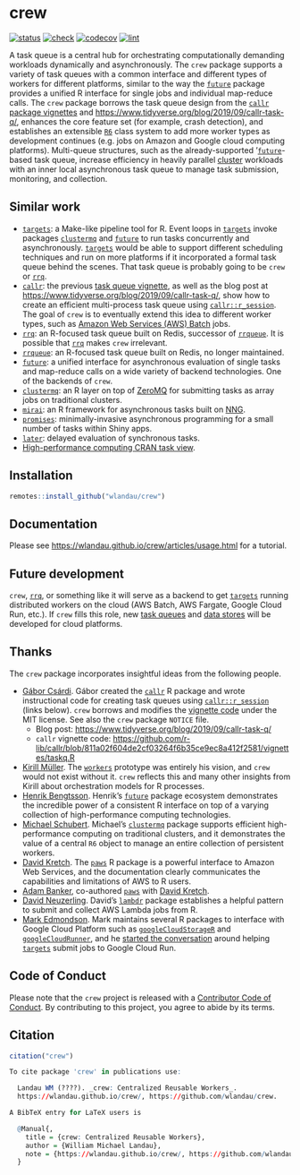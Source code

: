 
# crew

<!--[![CRAN](https://www.r-pkg.org/badges/version/crew)](https://CRAN.R-project.org/package=crew)-->

[![status](https://www.repostatus.org/badges/latest/wip.svg)](https://www.repostatus.org/#wip)
[![check](https://github.com/wlandau/crew/workflows/check/badge.svg)](https://github.com/wlandau/crew/actions?query=workflow%3Acheck)
[![codecov](https://codecov.io/gh/wlandau/crew/branch/main/graph/badge.svg?token=3T5DlLwUVl)](https://app.codecov.io/gh/wlandau/crew)
[![lint](https://github.com/wlandau/crew/workflows/lint/badge.svg)](https://github.com/wlandau/crew/actions?query=workflow%3Alint)

A task queue is a central hub for orchestrating computationally
demanding workloads dynamically and asynchronously. The `crew` package
supports a variety of task queues with a common interface and different
types of workers for different platforms, similar to the way
the [`future`](https://future.futureverse.org/) package provides a
unified R interface for single jobs and individual map-reduce calls. The
`crew` package borrows the task queue design from the [`callr` package
vignettes](https://github.com/r-lib/callr/blob/811a02f604de2cf03264f6b35ce9ec8a412f2581/vignettes/Task-queue-with-callr.Rmd)
and <https://www.tidyverse.org/blog/2019/09/callr-task-q/>, enhances the
core feature set (for example, crash detection), and establishes an
extensible [`R6`](https://r6.r-lib.org/) class system to add more worker
types as development continues (e.g. jobs on Amazon and Google cloud
computing platforms). Multi-queue structures, such as the
already-supported ’[`future`](https://future.futureverse.org/)-based
task queue, increase efficiency in heavily parallel
[cluster](https://future.batchtools.futureverse.org/) workloads with an
inner local asynchronous task queue to manage task submission,
monitoring, and collection.

## Similar work

-   [`targets`](https://docs.ropensci.org/targets/): a Make-like
    pipeline tool for R. Event loops in
    [`targets`](https://docs.ropensci.org/targets/) invoke packages
    [`clustermq`](https://mschubert.github.io/clustermq/) and
    [`future`](https://future.futureverse.org/) to run tasks
    concurrently and asynchronously.
    [`targets`](https://docs.ropensci.org/targets/) would be able to
    support different scheduling techniques and run on more platforms if
    it incorporated a formal task queue behind the scenes. That task
    queue is probably going to be `crew` or
    [`rrq`](https://mrc-ide.github.io/rrq/).
-   [`callr`](https://github.com/r-lib/callr): the previous [task queue
    vignette](https://github.com/r-lib/callr/blob/811a02f604de2cf03264f6b35ce9ec8a412f2581/vignettes/Task-queue-with-callr.Rmd),
    as well as the blog post at
    <https://www.tidyverse.org/blog/2019/09/callr-task-q/>, show how to
    create an efficient multi-process task queue using
    [`callr::r_session`](https://callr.r-lib.org/reference/r_session.html).
    The goal of `crew` is to eventually extend this idea to different
    worker types, such as [Amazon Web Services (AWS)
    Batch](https://aws.amazon.com/batch/) jobs.
-   [`rrq`](https://mrc-ide.github.io/rrq/): an R-focused task queue
    built on Redis, successor of
    [`rrqueue`](http://traitecoevo.github.io/rrqueue/). It is possible
    that [`rrq`](https://mrc-ide.github.io/rrq/) makes `crew`
    irrelevant.
-   [`rrqueue`](http://traitecoevo.github.io/rrqueue/): an R-focused
    task queue built on Redis, no longer maintained.
-   [`future`](https://future.futureverse.org/): a unified interface for
    asynchronous evaluation of single tasks and map-reduce calls on a
    wide variety of backend technologies. One of the backends of `crew`.
-   [`clustermq`](https://mschubert.github.io/clustermq/): an R layer on
    top of [ZeroMQ](https://zeromq.org/) for submitting tasks as array
    jobs on traditional clusters.
-   [`mirai`](https://github.com/shikokuchuo/mirai): an R framework for
    asynchronous tasks built on [NNG](https://nng.nanomsg.org).
-   [`promises`](https://rstudio.github.io/promises/):
    minimally-invasive asynchronous programming for a small number of
    tasks within Shiny apps.
-   [`later`](https://r-lib.github.io/later/): delayed evaluation of
    synchronous tasks.
-   [High-performance computing CRAN task
    view](https://CRAN.R-project.org/view=HighPerformanceComputing).

## Installation

``` r
remotes::install_github("wlandau/crew")
```

## Documentation

Please see <https://wlandau.github.io/crew/articles/usage.html> for a
tutorial.

## Future development

`crew`, [`rrq`](https://mrc-ide.github.io/rrq/), or something like it
will serve as a backend to get
[`targets`](https://docs.ropensci.org/targets/) running distributed
workers on the cloud (AWS Batch, AWS Fargate, Google Cloud Run, etc.).
If `crew` fills this role, new [task
queues](https://wlandau.github.io/crew/reference/index.html#queues) and
[data
stores](https://wlandau.github.io/crew/reference/index.html#stores) will
be developed for cloud platforms.

## Thanks

The `crew` package incorporates insightful ideas from the following
people.

-   [Gábor Csárdi](https://github.com/gaborcsardi/). Gábor created the
    [`callr`](https://github.com/r-lib/callr) R package and wrote
    instructional code for creating task queues using
    [`callr::r_session`](https://callr.r-lib.org/reference/r_session.html)
    (links below). `crew` borrows and modifies the [vignette
    code](https://github.com/r-lib/callr/blob/811a02f604de2cf03264f6b35ce9ec8a412f2581/vignettes/taskq.R)
    under the MIT license. See also the `crew` package `NOTICE` file.
    -   Blog post:
        <https://www.tidyverse.org/blog/2019/09/callr-task-q/>
    -   `callr` vignette code:
        <https://github.com/r-lib/callr/blob/811a02f604de2cf03264f6b35ce9ec8a412f2581/vignettes/taskq.R>
-   [Kirill Müller](https://github.com/krlmlr/). The
    [`workers`](https://github.com/wlandau/workers) prototype was
    entirely his vision, and `crew` would not exist without it. `crew`
    reflects this and many other insights from Kirill about
    orchestration models for R processes.
-   [Henrik Bengtsson](https://github.com/HenrikBengtsson/). Henrik’s
    [`future`](https://github.com/HenrikBengtsson/future/) package
    ecosystem demonstrates the incredible power of a consistent R
    interface on top of a varying collection of high-performance
    computing technologies.
-   [Michael Schubert](https://github.com/mschubert/). Michael’s
    [`clustermq`](https://mschubert.github.io/clustermq/) package
    supports efficient high-performance computing on traditional
    clusters, and it demonstrates the value of a central `R6` object to
    manage an entire collection of persistent workers.
-   [David Kretch](https://github.com/davidkretch). The
    [`paws`](https://github.com/paws-r/paws) R package is a powerful
    interface to Amazon Web Services, and the documentation clearly
    communicates the capabilities and limitations of AWS to R users.
-   [Adam Banker](https://github.com/adambanker), co-authored
    [`paws`](https://github.com/paws-r/paws) with [David
    Kretch](https://github.com/davidkretch).
-   [David Neuzerling](https://github.com/mdneuzerling). David’s
    [`lambdr`](https://github.com/mdneuzerling/lambdr/) package
    establishes a helpful pattern to submit and collect AWS Lambda jobs
    from R.
-   [Mark Edmondson](https://github.com/MarkEdmondson1234/). Mark
    maintains several R packages to interface with Google Cloud Platform
    such as
    [`googleCloudStorageR`](https://github.com/cloudyr/googleCloudStorageR)
    and
    [`googleCloudRunner`](https://github.com/MarkEdmondson1234/googleCloudRunner),
    and he [started the
    conversation](https://github.com/ropensci/targets/issues/720) around
    helping [`targets`](https://github.com/ropensci/targets) submit jobs
    to Google Cloud Run.

## Code of Conduct

Please note that the `crew` project is released with a [Contributor Code
of
Conduct](https://github.com/wlandau/crew/blob/main/CODE_OF_CONDUCT.md).
By contributing to this project, you agree to abide by its terms.

## Citation

``` r
citation("crew")

To cite package 'crew' in publications use:

  Landau WM (????). _crew: Centralized Reusable Workers_.
  https://wlandau.github.io/crew/, https://github.com/wlandau/crew.

A BibTeX entry for LaTeX users is

  @Manual{,
    title = {crew: Centralized Reusable Workers},
    author = {William Michael Landau},
    note = {https://wlandau.github.io/crew/, https://github.com/wlandau/crew},
  }
```
